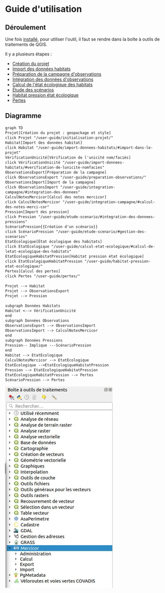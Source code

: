 # Guide d'utilisation

## Déroulement

Une fois [installé](./installation.md), pour utiliser l'outil, il faut se rendre dans la boîte à outils de traitements de QGIS.

Il y a plusieurs étapes : 

* [Création du projet](./initialisation-projet.md)
* [Import des données habitats](./import-donnees-habitats.md)
* [Préparation de la campagne d'observations](./preparation-observations.md)
* [Intégration des données d'observations](./integration-campagne.md)
* [Calcul de l'état écologique des habitats](./calcul-etat-ecologique.md)
* [Étude des scénarios](./etude-scenario.md)
* [Habitat pression état écologique](./habitat-pression-etat-ecologique.md)
* [Pertes](./pertes.md)

## Diagramme

```mermaid
graph TD
Projet[Création du projet : geopackage et style]
click Projet "/user-guide/initialisation-projet/"
Habitat[Import des données habitat]
click Habitat "/user-guide/import-donnees-habitats/#import-dans-le-projet"
VérificationUnicité[Vérification de l'unicité nom/faciès]
click VérificationUnicité "/user-guide/import-donnees-habitats/#verification-de-lunicite-nomfacies"
ObservationsExport[Préparation de la campagne]
click ObservationsExport "/user-guide/preparation-observations/"
ObservationsImport[Import de la campagne]
click ObservationsImport "/user-guide/integration-campagne/#integration-des-donnees"
CalculNotesMercicor[Calcul des notes mercicor]
click CalculNotesMercicor "/user-guide/integration-campagne/#calcul-des-notes-merci-cor"
Pression[Import des pression]
click Pression "/user-guide/etude-scenario/#integration-des-donnees-pressions"
ScénarioPression{{Création d'un scénario}}
click ScénarioPression "/user-guide/etude-scenario/#gestion-des-scenarios"
EtatEcologique[État écologique des habitats]
click EtatEcologique "/user-guide/calcul-etat-ecologique/#calcul-de-letat-ecologique-des-habitats"
EtatEcologiqueHabitatPression[Habitat pression état écologique]
click EtatEcologiqueHabitatPression "/user-guide/habitat-pression-etat-ecologique/"
Pertes[Calcul des pertes]
click Pertes "/user-guide/pertes/"

Projet --> Habitat
Projet --> ObservationsExport
Projet --> Pression

subgraph Données Habitats
Habitat <--> VérificationUnicité
end
subgraph Données Observations
ObservationsExport --> ObservationsImport
ObservationsImport --> CalculNotesMercicor
end
subgraph Données Pressions
Pression-- Implique ---ScénarioPression
end
Habitat --> EtatEcologique
CalculNotesMercicor --> EtatEcologique
EtatEcologique -->EtatEcologiqueHabitatPression
Pression --> EtatEcologiqueHabitatPression
EtatEcologiqueHabitatPression --> Pertes
ScénarioPression --> Pertes
```

![create_gpkg](media/mercicor-barre_outils.jpg)
